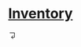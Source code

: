 # [Inventory](https://space.bilibili.com/370283072/channel/seriesdetail?sid=212001)

[![Alt text](../../assets/return.png)](../../README.md)
